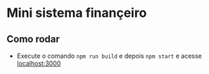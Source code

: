 # Mini sistema finançeiro

## Como rodar

- Execute o comando `npm run build` e depois `npm start` e acesse [localhost:3000](http://localhost:3000/)